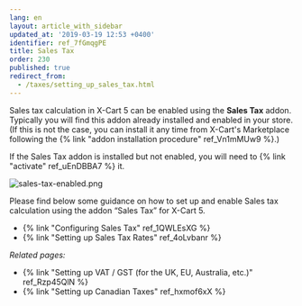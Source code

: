 ```yaml
---
lang: en
layout: article_with_sidebar
updated_at: '2019-03-19 12:53 +0400'
identifier: ref_7fGmqgPE
title: Sales Tax
order: 230
published: true
redirect_from:
  - /taxes/setting_up_sales_tax.html
---
```

Sales tax calculation in X-Cart 5 can be enabled using the **Sales Tax** addon. Typically you will find this addon already installed and enabled in your store. (If this is not the case, you can install it any time from X-Cart's Marketplace following the {% link "addon installation procedure" ref_Vn1mMUw9 %}.) 

If the Sales Tax addon is installed but not enabled, you will need to {% link "activate" ref_uEnDBBA7 %} it. 

![sales-tax-enabled.png]({{site.baseurl}}/attachments/ref_7fGmqgPE/sales-tax-enabled.png)

Please find below some guidance on how to set up and enable Sales tax calculation using the addon “Sales Tax” for X-Cart 5. 

*  {% link "Configuring Sales Tax" ref_1QWLEsXG %}
*  {% link "Setting up Sales Tax Rates" ref_4oLvbanr %}




_Related pages:_

*   {% link "Setting up VAT / GST (for the UK, EU, Australia, etc.)" ref_Rzp45QlN %}
*   {% link "Setting up Canadian Taxes" ref_hxmof6xX %}
